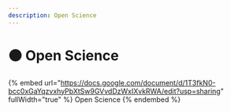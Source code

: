 ```yaml
---
description: Open Science
---
```


# 🟠 Open Science

{% embed url="https://docs.google.com/document/d/1T3fkN0-bcc0xGaYqzvxhyPbXtSw9GVvdDzWxIXvkRWA/edit?usp=sharing" fullWidth="true" %}
Open Science
{% endembed %}

